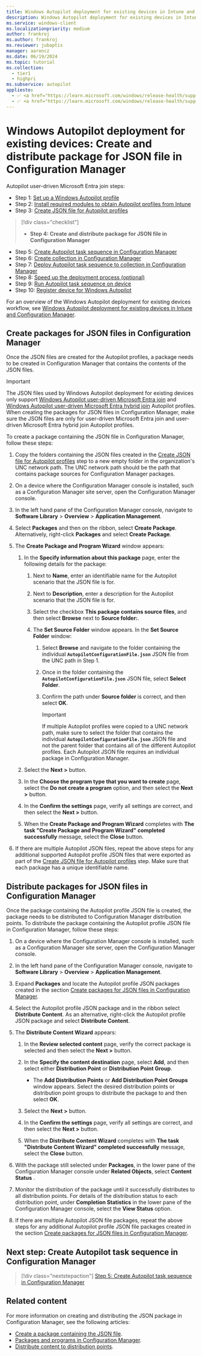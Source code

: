 ```yaml
---
title: Windows Autopilot deployment for existing devices in Intune and Configuration Manager - Step 4 of 10 - Create and distribute package for JSON file in Configuration Manager
description: Windows Autopilot deployment for existing devices in Intune and Configuration Manager - Step 4 of 10 - Create and distribute package for JSON file in Configuration Manager.
ms.service: windows-client
ms.localizationpriority: medium
author: frankroj
ms.author: frankroj
ms.reviewer: jubaptis
manager: aaroncz
ms.date: 06/19/2024
ms.topic: tutorial
ms.collection:
  - tier1
  - highpri
ms.subservice: autopilot
appliesto:
  - ✅ <a href="https://learn.microsoft.com/windows/release-health/supported-versions-windows-client" target="_blank">Windows 11</a>
  - ✅ <a href="https://learn.microsoft.com/windows/release-health/supported-versions-windows-client" target="_blank">Windows 10</a>
---
```


# Windows Autopilot deployment for existing devices: Create and distribute package for JSON file in Configuration Manager

Autopilot user-driven Microsoft Entra join steps:

- Step 1: [Set up a Windows Autopilot profile](setup-autopilot-profile.md)
- Step 2: [Install required modules to obtain Autopilot profiles from Intune](install-modules.md)
- Step 3: [Create JSON file for Autopilot profiles](create-json-file.md)

> [!div class="checklist"]
>
> - **Step 4: Create and distribute package for JSON file in Configuration Manager**

- Step 5: [Create Autopilot task sequence in Configuration Manager](create-autopilot-task-sequence.md)
- Step 6: [Create collection in Configuration Manager](create-collection.md)
- Step 7: [Deploy Autopilot task sequence to collection in Configuration Manager](deploy-autopilot-task-sequence.md)
- Step 8: [Speed up the deployment process (optional)](speed-up-deployment.md)
- Step 9: [Run Autopilot task sequence on device](run-autopilot-task-sequence.md)
- Step 10: [Register device for Windows Autopilot](register-device.md)

For an overview of the Windows Autopilot deployment for existing devices workflow, see [Windows Autopilot deployment for existing devices in Intune and Configuration Manager](existing-devices-workflow.md#workflow).

## Create packages for JSON files in Configuration Manager

Once the JSON files are created for the Autopilot profiles, a package needs to be created in Configuration Manager that contains the contents of the JSON files.

> [!IMPORTANT]
>
> The JSON files used by Windows Autopilot deployment for existing devices only support [Windows Autopilot user-driven Microsoft Entra join](../user-driven/azure-ad-join-workflow.md) and [Windows Autopilot user-driven Microsoft Entra hybrid join](../user-driven/hybrid-azure-ad-join-workflow.md) Autopilot profiles. When creating the packages for JSON files in Configuration Manager, make sure the JSON files are only for user-driven Microsoft Entra join and user-driven Microsoft Entra hybrid join Autopilot profiles.

To create a package containing the JSON file in Configuration Manager, follow these steps:

1. Copy the folders containing the JSON files created in the [Create JSON file for Autopilot profiles](create-json-file.md) step to a new empty folder in the organization's UNC network path. The UNC network path should be the path that contains package sources for Configuration Manager packages.

1. On a device where the Configuration Manager console is installed, such as a Configuration Manager site server, open the Configuration Manager console.

1. In the left hand pane of the Configuration Manager console, navigate to **Software Library** > **Overview** > **Application Management**.

1. Select **Packages** and then on the ribbon, select **Create Package**. Alternatively, right-click **Packages** and select **Create Package**.

1. The **Create Package and Program Wizard** window appears:

   1. In the **Specify information about this package** page, enter the following details for the package:

      1. Next to **Name**, enter an identifiable name for the Autopilot scenario that the JSON file is for.

      1. Next to **Description**, enter a description for the Autopilot scenario that the JSON file is for.

      1. Select the checkbox **This package contains source files**, and then select **Browse** next to **Source folder:**.

      1. The **Set Source Folder** window appears. In the **Set Source Folder** window:

         1. Select **Browse** and navigate to the folder containing the individual **`AutopilotConfigurationFile.json`** JSON file from the UNC path in Step 1.

         1. Once in the folder containing the **`AutopilotConfigurationFile.json`** JSON file, select **Select Folder**.

         1. Confirm the path under **Source folder** is correct, and then select **OK**.

            > [!IMPORTANT]
            >
            > If multiple Autopilot profiles were copied to a UNC network path, make sure to select the folder that contains the individual  **`AutopilotConfigurationFile.json`** JSON file and not the parent folder that contains all of the different Autopilot profiles. Each Autopilot JSON file requires an individual package in Configuration Manager.

   1. Select the **Next >** button.

   1. In the **Choose the program type that you want to create** page, select the **Do not create a program** option, and then select the **Next >** button.

   1. In the **Confirm the settings** page, verify all settings are correct, and then select the **Next >** button.

   1. When the **Create Package and Program Wizard** completes with **The task "Create Package and Program Wizard" completed successfully** message, select the **Close** button.

1. If there are multiple Autopilot JSON files, repeat the above steps for any additional supported Autopilot profile JSON files that were exported as part of the [Create JSON file for Autopilot profiles](create-json-file.md) step. Make sure that each package has a unique identifiable name.

## Distribute packages for JSON files in Configuration Manager

Once the package containing the Autopilot profile JSON file is created, the package needs to be distributed to Configuration Manager distribution points. To distribute the package containing the Autopilot profile JSON file in Configuration Manager, follow these steps:

1. On a device where the Configuration Manager console is installed, such as a Configuration Manager site server, open the Configuration Manager console.

1. In the left hand pane of the Configuration Manager console, navigate to **Software Library** > **Overview** > **Application Management**.

1. Expand **Packages** and locate the Autopilot profile JSON packages created in the section [Create packages for JSON files in Configuration Manager](#create-packages-for-json-files-in-configuration-manager).

1. Select the Autopilot profile JSON package and in the ribbon select **Distribute Content**. As an alternative, right-click the Autopilot profile JSON package and select **Distribute Content**.

1. The **Distribute Content Wizard** appears:

   1. In the **Review selected content** page, verify the correct package is selected and then select the **Next >** button.

   1. In the **Specify the content destination** page, select **Add**, and then select either **Distribution Point** or **Distribution Point Group**.

      - The **Add Distribution Points** or **Add Distribution Point Groups** window appears. Select the desired distribution points or distribution point groups to distribute the package to and then select **OK**.

   1. Select the **Next >** button.

   1. In the **Confirm the settings** page, verify all settings are correct, and then select the **Next >** button.

   1. When the **Distribute Content Wizard** completes with **The task "Distribute Content Wizard" completed successfully** message, select the **Close** button.

1. With the package still selected under **Packages**, in the lower pane of the Configuration Manager console under **Related Objects**, select **Content Status** .

1. Monitor the distribution of the package until it successfully distributes to all distribution points. For details of the distribution status to each distribution point, under **Completion Statistics** in the lower pane of the Configuration Manager console, select the **View Status** option.

1. If there are multiple Autopilot JSON file packages, repeat the above steps for any additional Autopilot profile JSON file packages created in the section [Create packages for JSON files in Configuration Manager](#create-packages-for-json-files-in-configuration-manager).

## Next step: Create Autopilot task sequence in Configuration Manager

> [!div class="nextstepaction"]
> [Step 5: Create Autopilot task sequence in Configuration Manager](create-autopilot-task-sequence.md)

## Related content

For more information on creating and distributing the JSON package in Configuration Manager, see the following articles:

- [Create a package containing the JSON file](../../existing-devices.md#create-a-package-containing-the-json-file).
- [Packages and programs in Configuration Manager](/mem/configmgr/apps/deploy-use/packages-and-programs).
- [Distribute content to distribution points](../../existing-devices.md#distribute-content-to-distribution-points).
